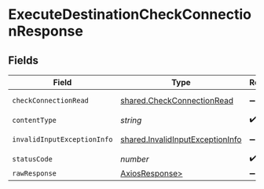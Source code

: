 # ExecuteDestinationCheckConnectionResponse


## Fields

| Field                                                                                | Type                                                                                 | Required                                                                             | Description                                                                          |
| ------------------------------------------------------------------------------------ | ------------------------------------------------------------------------------------ | ------------------------------------------------------------------------------------ | ------------------------------------------------------------------------------------ |
| `checkConnectionRead`                                                                | [shared.CheckConnectionRead](../../models/shared/checkconnectionread.md)             | :heavy_minus_sign:                                                                   | Successful operation                                                                 |
| `contentType`                                                                        | *string*                                                                             | :heavy_check_mark:                                                                   | N/A                                                                                  |
| `invalidInputExceptionInfo`                                                          | [shared.InvalidInputExceptionInfo](../../models/shared/invalidinputexceptioninfo.md) | :heavy_minus_sign:                                                                   | Input failed validation                                                              |
| `statusCode`                                                                         | *number*                                                                             | :heavy_check_mark:                                                                   | N/A                                                                                  |
| `rawResponse`                                                                        | [AxiosResponse>](https://axios-http.com/docs/res_schema)                             | :heavy_minus_sign:                                                                   | N/A                                                                                  |